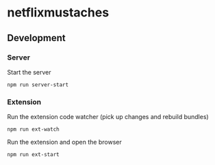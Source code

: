 # netflixmustaches

## Development

### Server
Start the server
```$xslt
npm run server-start
```

### Extension
Run the extension code watcher (pick up changes and rebuild bundles)
```$xslt
npm run ext-watch
```

Run the extension and open the browser
```$xslt
npm run ext-start
```
